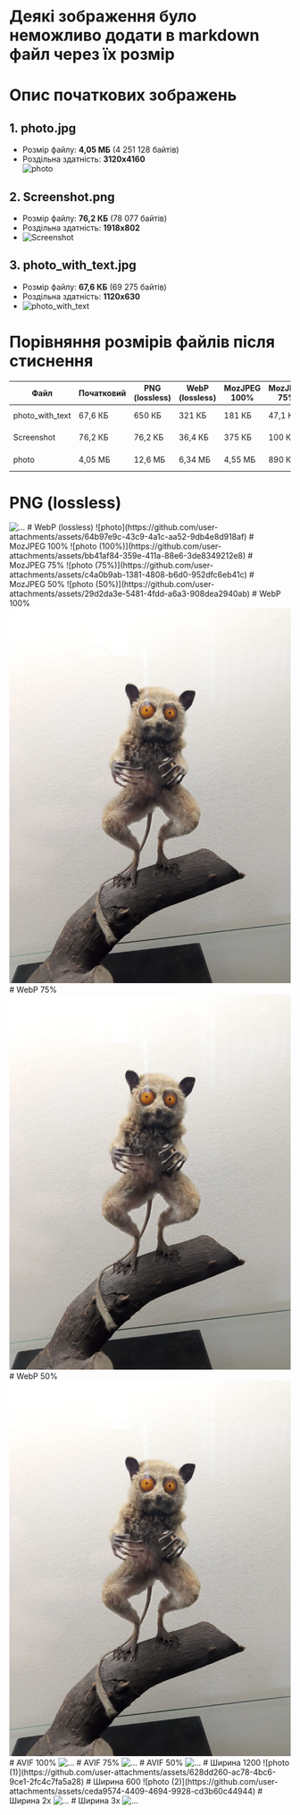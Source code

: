 # Деякі зображення було неможливо додати в markdown файл через їх розмір
# Опис початкових зображень

## 1. photo.jpg
- Розмір файлу: **4,05 МБ** (4 251 128 байтів)  
- Роздільна здатність: **3120x4160**  
![photo](https://github.com/user-attachments/assets/673981e0-6a40-4cd2-aeb8-f7e00b24b6bf)


## 2. Screenshot.png
- Розмір файлу: **76,2 КБ** (78 077 байтів)  
- Роздільна здатність: **1918x802**  
- ![Screenshot](https://github.com/user-attachments/assets/c8bd96e3-7373-481a-bdab-e6e9a7a2e972)


## 3. photo_with_text.jpg
- Розмір файлу: **67,6 КБ** (69 275 байтів)  
- Роздільна здатність: **1120x630**
- ![photo_with_text](https://github.com/user-attachments/assets/6615b145-d4b9-4c90-9925-6b1f6e33a070)


# Порівняння розмірів файлів після стиснення

| Файл              | Початковий     | PNG (lossless) | WebP (lossless) | MozJPEG 100% | MozJPEG 75% | MozJPEG 50% | WebP 100% | WebP 75% | WebP 50% | AVIF 100% | AVIF 75% | AVIF 50% | Ширина 1200 | Ширина 600 | Ширина 2х | Ширина 3х |
|-------------------|----------------|----------------|-----------------|--------------|-------------|-------------|-----------|----------|----------|-----------|----------|----------|--------------|-------------|------------|------------|
| photo_with_text   | 67,6 КБ        | 650 КБ         | 321 КБ          | 181 КБ       | 47,1 КБ     | 28,6 КБ     | 133 КБ    | 35,8 КБ  | 27,9 КБ  | 118 КБ    | 46,9 КБ  | 23,7 КБ  | 1,20 МБ      | 600 КБ      | 8,10 МБ     | 18,2 МБ     |
| Screenshot        | 76,2 КБ        | 76,2 КБ        | 36,4 КБ         | 375 КБ       | 100 КБ      | 67,8 КБ     | 92,8 КБ   | 44,5 КБ  | 36,6 КБ  | 34,4 КБ   | 15,9 КБ  | 10,4 КБ  | 890 КБ       | 445 КБ      | 2,70 МБ     | 5,40 МБ     |
| photo             | 4,05 МБ        | 12,6 МБ        | 6,34 МБ         | 4,55 МБ      | 890 КБ      | 514 КБ      | 3,57 МБ   | 700 КБ   | 464 КБ   | 3,34 МБ   | 1,02 МБ  | 376 КБ   | 3,87 МБ      | 1,94 МБ     | 8,10 МБ     | 18,2 МБ     |


# PNG (lossless)
<img src="photo.png" alt="..." >
# WebP (lossless)
![photo](https://github.com/user-attachments/assets/64b97e9c-43c9-4a1c-aa52-9db4e8d918af)
# MozJPEG 100%
![photo (100%)](https://github.com/user-attachments/assets/bb41af84-359e-411a-88e6-3de8349212e8)
# MozJPEG 75%
![photo (75%)](https://github.com/user-attachments/assets/c4a0b9ab-1381-4808-b6d0-952dfc6eb41c)
# MozJPEG 50%
![photo (50%)](https://github.com/user-attachments/assets/29d2da3e-5481-4fdd-a6a3-908dea2940ab)
# WebP 100%
<img src="photo (1).webp" alt="..." >
# WebP 75%
<img src="photo (2).webp" alt="..." >
# WebP 50%
<img src="photo (3).webp" alt="..." >
# AVIF 100% 
<img src="photo.avif" alt="..." >
# AVIF 75%
<img src="photo (1).avif" alt="..." >
# AVIF 50%
<img src="photo (2).avif" alt="..." >
# Ширина 1200
![photo (1)](https://github.com/user-attachments/assets/628dd260-ac78-4bc6-9ce1-2fc4c7fa5a28)
# Ширина 600
![photo (2)](https://github.com/user-attachments/assets/ceda9574-4409-4694-9928-cd3b60c44944)
# Ширина 2х
<img src="photo (3).png" alt="..." >
# Ширина 3х
<img src="photo (1).png" alt="..." >

